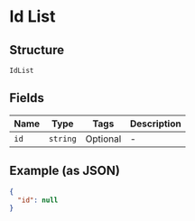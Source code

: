 
# Id List

## Structure

`IdList`

## Fields

| Name | Type | Tags | Description |
|  --- | --- | --- | --- |
| `id` | `string` | Optional | - |

## Example (as JSON)

```json
{
  "id": null
}
```

